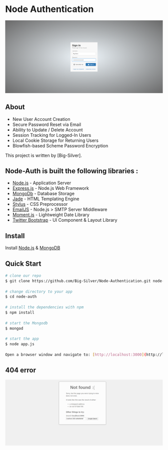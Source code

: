 # Node Authentication

<img width="900" src="readme_img/Node-Mongodb.png" border="0" />

## About

* New User Account Creation
* Secure Password Reset via Email
* Ability to Update / Delete Account
* Session Tracking for Logged-In Users
* Local Cookie Storage for Returning Users
* Blowfish-based Scheme Password Encryption

This project is written by [Big-Silver].

## Node-Auth is built the following libraries :

* [Node.js](http://nodejs.org/) - Application Server
* [Express.js](http://expressjs.com/) - Node.js Web Framework
* [MongoDb](http://mongodb.org/) - Database Storage
* [Jade](http://jade-lang.com/) - HTML Templating Engine
* [Stylus](http://stylus-lang.com/) - CSS Preprocessor
* [EmailJS](http://github.com/eleith/emailjs) - Node.js > SMTP Server Middleware
* [Moment.js](http://momentjs.com/) - Lightweight Date Library
* [Twitter Bootstrap](http://twitter.github.com/bootstrap/) - UI Component & Layout Library

## Install
Install [Node.js](https://nodejs.org/) & [MongoDB](https://www.mongodb.org/)

## Quick Start

```bash
# clone our repo
$ git clone https://github.com/Big-Silver/Node-Authentication.git node-auth

# change directory to your app
$ cd node-auth

# install the dependencies with npm
$ npm install

# start the Mongodb
$ mongod

# start the app
$ node app.js

Open a browser window and navigate to: [http://localhost:3000](http://localhost:3000)

```

## 404 error

<img width="900" src="readme_img/404.png" border="0" />